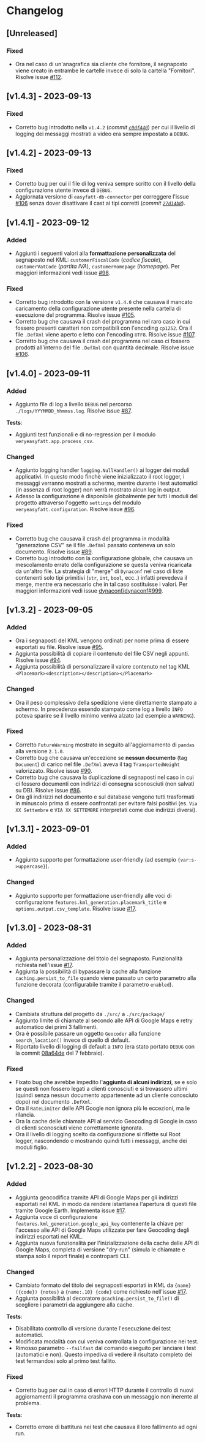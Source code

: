 # Changelog

## [Unreleased]

### Fixed

- Ora nel caso di un'anagrafica sia cliente che fornitore, il segnaposto viene creato in entrambe le cartelle invece di solo la cartella "Fornitori". Risolve issue [#112](https://github.com/LukeSavefrogs/danea-easyfatt/issues/112).

## [v1.4.3] - 2023-09-13

### Fixed

- Corretto bug introdotto nella `v1.4.2` (_commit [`c0df440`](https://github.com/LukeSavefrogs/danea-easyfatt/commit/c0df4407014dd866342d0fe0a432bbdd089eb159)_) per cui il livello di logging dei messaggi mostrati a video era sempre impostato a `DEBUG`.

## [v1.4.2] - 2023-09-13

### Fixed

- Corretto bug per cui il file di log veniva sempre scritto con il livello della configurazione utente invece di `DEBUG`.
- Aggiornata versione di `easyfatt-db-connector` per correggere l'issue [#106](https://github.com/LukeSavefrogs/danea-easyfatt/issues/106) senza dover disattivare il cast ai tipi corretti (_commit [`27d14b8`](https://github.com/LukeSavefrogs/danea-easyfatt/commit/27d14b8c3b32cb53da3ee478060f697acab3f05b)_).

## [v1.4.1] - 2023-09-12

### Added

- Aggiunti i seguenti valori alla **formattazione personalizzata** del segnaposto nel KML: `customerFiscalCode` (_codice fiscale_), `customerVatCode` (_partita IVA_), `customerHomepage` (_homepage_). Per maggiori informazioni vedi issue [#98](https://github.com/LukeSavefrogs/danea-easyfatt/issues/98).

### Fixed

- Corretto bug introdotto con la versione `v1.4.0` che causava il mancato caricamento della configurazione utente presente nella cartella di esecuzione del programma. Risolve issue [#105](https://github.com/LukeSavefrogs/danea-easyfatt/issues/105).
- Corretto bug che causava il crash del programma nel raro caso in cui fossero presenti caratteri non compatibili con l'encoding `cp1252`. Ora il file `.DefXml` viene aperto e letto con l'encoding `UTF8`. Risolve issue [#107](https://github.com/LukeSavefrogs/danea-easyfatt/issues/107).
- Corretto bug che causava il crash del programma nel caso ci fossero prodotti all'interno del file `.DefXml` con quantità decimale. Risolve issue [#106](https://github.com/LukeSavefrogs/danea-easyfatt/issues/106).

## [v1.4.0] - 2023-09-11

### Added

- Aggiunto file di log a livello `DEBUG` nel percorso `./logs/YYYMMDD_hhmmss.log`. Risolve issue [#87](https://github.com/LukeSavefrogs/danea-easyfatt/issues/87).

**Tests**:

- Aggiunti test funzionali e di no-regression per il modulo `veryeasyfatt.app.process_csv`.

### Changed

- Aggiunto logging handler `logging.NullHandler()` ai logger dei moduli applicativi. In questo modo finchè viene inizializzato il root logger, i messaggi verranno mostrati a schermo, mentre durante i test automatici (in assenza di root logger) non verrà mostrato alcun log in output.
- Adesso la configurazione è disponibile globalmente per tutti i moduli del progetto attraverso l'oggetto `settings` del modulo `veryeasyfatt.configuration`. Risolve issue [#96](https://github.com/LukeSavefrogs/danea-easyfatt/issues/96).

### Fixed

- Corretto bug che causava il crash del programma in modalità "generazione CSV" se il file `.DefXml` passato conteneva un solo documento. Risolve issue [#89](https://github.com/LukeSavefrogs/danea-easyfatt/issues/89).
- Corretto bug introdotto con la configurazione globale, che causava un mescolamento errato della configurazione se questa veniva ricaricata da un'altro file. La strategia di "merge" di `Dynaconf` nel caso di liste contenenti solo tipi primitivi (`str`, `int`, `bool`, ecc..) infatti prevedeva il merge, mentre era necessario che in tal caso sostituisse i valori. Per maggiori informazioni vedi issue [dynaconf/dynaconf#999](https://github.com/dynaconf/dynaconf/issues/999).

## [v1.3.2] - 2023-09-05

### Added

- Ora i segnaposti del KML vengono ordinati per nome prima di essere esportati su file. Risolve issue [#95](https://github.com/LukeSavefrogs/danea-easyfatt/issues/95).
- Aggiunta possibilità di copiare il contenuto del file CSV negli appunti. Risolve issue [#94](https://github.com/LukeSavefrogs/danea-easyfatt/issues/94).
- Aggiunta possibilità di personalizzare il valore contenuto nel tag KML `<Placemark><description></description></Placemark>`

### Changed

- Ora il peso complessivo della spedizione viene direttamente stampato a schermo. In precedenza essendo stampato come log a livello `INFO` poteva sparire se il livello minimo veniva alzato (ad esempio a `WARNING`).

### Fixed

- Corretto `FutureWarning` mostrato in seguito all'aggiornamento di `pandas` alla versione `2.1.0`.
- Corretto bug che causava un'eccezione se **nessun documento** (tag `Document`) di carico nel file `.DefXml` aveva il tag `TransportedWeight` valorizzato. Risolve issue [#90](https://github.com/LukeSavefrogs/danea-easyfatt/issues/90).
- Corretto bug che causava la duplicazione di segnaposti nel caso in cui ci fossero documenti con indirizzi di consegna sconosciuti (non salvati su DB). Risolve issue [#86](https://github.com/LukeSavefrogs/danea-easyfatt/issues/86).
- Ora gli indirizzi nel documento e sul database vengono tutti trasformati in minuscolo prima di essere confrontati per evitare falsi positivi (es. `Via XX Settembre` e `VIA XX SETTEMBRE` interpretati come due indirizzi diversi).

## [v1.3.1] - 2023-09-01

### Added

- Aggiunto supporto per formattazione user-friendly (ad esempio `{var:s->uppercase}`).

### Changed

- Aggiunto supporto per formattazione user-friendly alle voci di configurazione `features.kml_generation.placemark_title` e `options.output.csv_template`. Risolve issue [#17](https://github.com/LukeSavefrogs/danea-easyfatt/issues/17).

## [v1.3.0] - 2023-08-31

### Added

- Aggiunta personalizzazione del titolo del segnaposto. Funzionalità richiesta nell'issue [#17](https://github.com/LukeSavefrogs/danea-easyfatt/issues/17).
- Aggiunta la possibilità di bypassare la cache alla funzione `caching.persist_to_file` quando viene passato un certo parametro alla funzione decorata (configurabile tramite il parametro `enabled`).

### Changed

- Cambiata struttura del progetto da `./src/` a `./src/package/`
- Aggiunto limite di chiamate al secondo alle API di Google Maps e retry automatico dei primi 3 fallimenti.
- Ora è possibile passare un oggetto `Geocoder` alla funzione `search_location()` invece di quello di default.
- Riportato livello di logging di default a `INFO` (era stato portato `DEBUG` con la commit [08a64de](https://github.com/LukeSavefrogs/danea-easyfatt/commit/08a64dec5de388e79fe8e3044e8eb3eb872c0e0e) del 7 febbraio).

### Fixed

- Fixato bug che avrebbe impedito l'**aggiunta di alcuni indirizzi**, se e solo se questi non fossero legati a clienti conosciuti e si trovassero ultimi (quindi senza nessun documento appartenente ad un cliente conosciuto dopo) nel documento `.DefXml`.
- Ora il `RateLimiter` delle API Google non ignora più le eccezioni, ma le rilancia.
- Ora la cache delle chiamate API al servizio Geocoding di Google in caso di clienti sconosciuti viene correttamente ignorata.
- Ora il livello di logging scelto da configurazione si riflette sul Root logger, nascondendo o mostrando quindi tutti i messaggi, anche dei moduli figlio.

## [v1.2.2] - 2023-08-30

### Added

- Aggiunta geocodifica tramite API di Google Maps per gli indirizzi esportati nel KML in modo da rendere istantanea l'apertura di questi file tramite Google Earth. Implementa issue [#17](https://github.com/LukeSavefrogs/danea-easyfatt/issues/17).
- Aggiunta voce di configurazione `features.kml_generation.google_api_key` contenente la chiave per l'accesso alle API di Google Maps utilizzate per fare Geocoding degli indirizzi esportati nel KML.
- Aggiunta nuova funzionalità per l'inizializzazione della cache delle API di Google Maps, completa di versione "dry-run" (simula le chiamate e stampa solo il report finale) e controparti CLI.

### Changed

- Cambiato formato del titolo dei segnaposti esportati in KML da `{name} ({code}) {notes}` a `{name:.10} {code}` come richiesto nell'issue [#17](https://github.com/LukeSavefrogs/danea-easyfatt/issues/17).
- Aggiunta possibilità al decoratore `@caching.persist_to_file()` di scegliere i parametri da aggiungere alla cache.

**Tests**:

- Disabilitato controllo di versione durante l'esecuzione dei test automatici.
- Modificata modalità con cui veniva controllata la configurazione nei test.
- Rimosso parametro `--failfast` dal comando eseguito per lanciare i test (automatici e non). Questo impediva di vedere il risultato completo dei test fermandosi solo al primo test fallito.

### Fixed

- Corretto bug per cui in caso di errori HTTP durante il controllo di nuovi aggiornamenti il programma crashava con un messaggio non inerente al problema.

**Tests**:

- Corretto errore di battitura nei test che causava il loro fallimento ad ogni run.
